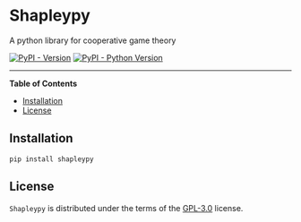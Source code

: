 # Shapleypy
A python library for cooperative game theory

[![PyPI - Version](https://img.shields.io/pypi/v/Shapleypy.svg)](https://pypi.org/project/Shapleypy)
[![PyPI - Python Version](https://img.shields.io/pypi/pyversions/Shapleypy.svg)](https://pypi.org/project/Shapleypy)

-----

**Table of Contents**

- [Installation](#installation)
- [License](#license)

## Installation

```console
pip install shapleypy
```

## License

`Shapleypy` is distributed under the terms of the [GPL-3.0](https://spdx.org/licenses/GPL-3.0-or-later.html) license.
